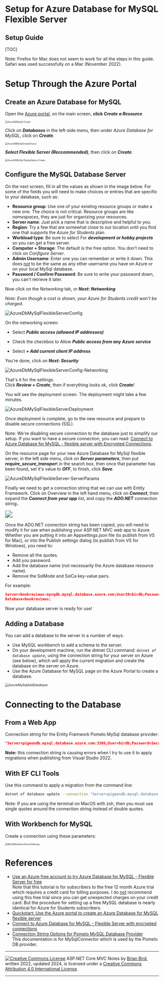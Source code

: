 <h1>Setup for Azure Database for MySQL Flexible Server</h1>

<h2>Setup Guide</h2>

[TOC]



Note: Firefox for Mac does not seem to work for all the steps in this guide. Safari was used successfully on a Mac (November 2022).

# Setup Through the Azure Portal

## Create an Azure Database for MySQL

Open the [Azure portal](https;//portal.azure.com), on the main screen, **click *Create a Resource***.

<img src="Images/AzurePortal-CreateResource.png" alt="AzureDbMySql-Create" style="zoom:50%;" />

Click on ***Databases*** in the left-side menu, then under *Azure Database for MySQL*, click on ***Create***. 

<img src="Images/AzureDbMySqlCreateChoice.png" alt="AzureDbMySqlCreateChoice" style="zoom:50%;" />



***Select Flexible Server (Reccommended)***, then click on ***Create***.

<img src="Images/AzureDbMySql-DeployOption-Create.png" alt="AzureDbMySql-DeployOption-Create" style="zoom:50%;" />



## Configure the MySQL Database Server

On the next screen, fill in all the values as shown in the image below. For some of the fields you will need to make choices or entries that are specific to your database, such as:

- **Resource group**: Use one of your existing resource groups or make a new one. The choice is not critical. Resource groups are like *namespaces*, they are just for organizing your resources.
- **Server name**: Just pick a name that is descriptive and helpful to you.
- **Region**: Try a few that are somewhat close to our location until you find one that supports the *Azure for Students* plan.
- **Workload type**: Be sure to select For ***development or hobby projects*** so you can get a free server.
- **Computer + Storage**: The default is the free option. You don't need to click on *Configure Server*.
- **Admin Username**: Enter one you can remember or write it down. This does <u>not</u> to be the same as any other username you have on Azure or on your local MySql database.
- **Password / Confirm Password**: Be sure to write your password down, you can't retrieve it later.

Now click on the *Networking* tab, or ***Next: Networking***

*Note: Even though a cost is shown, your Azure for Students credit won't be charged.*

![AzureDbMySqlFlexibleServerConfig](Images/AzureDbMySqlFlexibleServerConfig.png)

On the networking screen:

- Select ***Public access (allowed IP addresses)***

- Check the checkbox to Allow ***Public access from any Azure service***

- Select ***+ Add current client IP address***

You're done, click on ***Next: Security***

![AzureDbMySqlFlexibleServerConfig-Networking](Images/AzureDbMySqlFlexibleServerConfig-Networking.png)



That's it for the settings.  
Click ***Review + Create***, then if everything looks ok, click ***Create***!

You will see the deployment screen. The deployment might take a few minutes.

![AzureDbMySqlFlexibleServerDeployment](Images/AzureDbMySqlFlexibleServerDeployment.png)

Once deployment is complete, go to the new resource and prepare to disable secure connections (SSL). 

Note:  We're disabling secure connection to the database just to simplify our setup. If you want to have a secure connection, you can read: [Connect to Azure Database for MySQL - flexible server with Encrypted Connections](https://learn.microsoft.com/en-us/azure/mysql/flexible-server/how-to-connect-tls-ssl#disable-ssl-enforcement-on-your-flexible-server).

On the resource page for your new Azure Database for MySql flexible server, in the left side menu, click on ***Server parameters***, then put ***require_secure_transpor***t in the search box, then once that parameter has been found, set it's value to ***OFF***, to finish, click ***Save***.



![AzureDbMySqlFlexibleServer-ServerParams](Images/AzureDbMySqlFlexibleServer-ServerParams.png)

Finally we need to get a connection string that we can use with Entity Framework. Click on Overview in the left hand menu, click on ***Connect***, then expand the ***Connect from your app*** list, and copy the ***ADO.NET*** connection string..

<img src="Images/AzureDbMySqlFlexibleServer-Connect.png" style="zoom:150%;" />



Once the ADO.NET connection string has been copied, you will need to modify it for use when publishing your ASP.NET MVC web app to Azure. Whether you are putting it into an Appsettings.json file (to publish from VS for Mac), or into the Publish settings dialog (to publish from VS for Windows), you need to:

- Remove all the quotes.
- Add you password. 
- Add the database name (not necessarily the Azure database resource name).
- Remove the SslMode and SslCa key-value pairs.

For example:

```json
Server=bookreviews-mysqdb.mysql.database.azure.com;UserID=birdb;Password=Secret!123;
Database=bookreviews;
```

Now your database server is ready for use!

## Adding a Database

You can add a database to the server in a number of ways:

- Use MySQL workbench to add a schema to the server.
- On your development machine, run the dotnet CLI command: `dotnet ef database update`, using the connection string for your server on Azure (see below),  which will apply the current migration and create the database on the server on Azure.
- Use the Azure Database for MySQL page on the Azure Portal to create a database.

<img src="Images/AzureMySqlAddDatabase.png" alt="AzureMySqlAddDatabase" style="zoom:75%;" />



# Connecting to the Database

## From a Web App

Connection string for the Entity Framwork Pomelo MySql database provider:

```json
"Server=pigeondb.mysql.database.azure.com:3306;User=birdb;Password=Secret!123;database=pigeons;"
```

**Note:** this connection string is causing errors when I try to use it to apply migrations when publishing from Visual Studio 2022.



## With EF CLI Tools

Use this command to apply a migration from the command line:

```bash
dotnet ef database update --connection "Server=pigeondb.mysql.database.azure.com;Port=3306;User=birdb;Password=Secret!123;database=pigeons;"
```

Note: If you are using the terminal on MacOS with zsh, then you must use single quotes around the connection string instead of double quotes.

## With Workbench for MySQL

Create a connection using these parameters:

<img src="Images/MySqlWorkbenchAzureSettings.png" alt="MySqlWorkbenchAzureSettings" style="zoom:50%;" />



# References

- [Use an Azure free account to try Azure Database for MySQL - Flexible Server for free](https://learn.microsoft.com/en-us/azure/mysql/flexible-server/how-to-deploy-on-azure-free-account#connect-and-query)  
  Note that this tutorial is for subscribers to the free 12 month Azure trial which requires a credit card for billing purposes. I do *<u>not</u>* recommend using this free trial since you can get unexpected charges on your credit card. But the procedure for setting up a free MySQL database is nearly identical for Azure for Students subscribers.
- [Quickstart: Use the Azure portal to create an Azure Database for MySQL flexible server](https://learn.microsoft.com/en-us/azure/mysql/flexible-server/quickstart-create-server-portal)
- [Connect to Azure Database for MySQL - Flexible Server with encrypted connections](https://learn.microsoft.com/en-us/azure/mysql/flexible-server/how-to-connect-tls-ssl#disable-ssl-enforcement-on-your-flexible-server)
- [Connection String Options for Pomelo MySQL Database Provider](https://mysqlconnector.net/connection-options/)  
  This documentation is for MySqlConnector which is used by the Pomelo DB provider.



------

[![Creative Commons License](https://i.creativecommons.org/l/by/4.0/80x15.png)](http://creativecommons.org/licenses/by/4.0/) ASP.NET Core MVC Notes by [Brian Bird](https://profbird.dev), written 2022, updated <time>2024</time>, is licensed under a [Creative Commons Attribution 4.0 International License](http://creativecommons.org/licenses/by/4.0/). 

------

